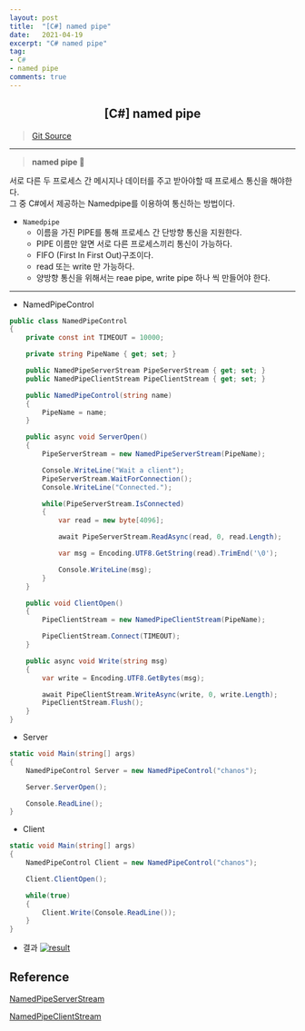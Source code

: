 ```yaml
---
layout: post
title:  "[C#] named pipe"
date:   2021-04-19
excerpt: "C# named pipe"
tag: 
- C#
- named pipe
comments: true
---
```


## <center>[C#] named pipe</center>   

>[Git Source](https://github.com/chanos-dev/blogcode/tree/master/21-0419)

---

> <b> named pipe </b> 🧷

서로 다른 두 프로세스 간 메시지나 데이터를 주고 받아야할 때 프로세스 통신을 해야한다.  
그 중 C#에서 제공하는 Namedpipe를 이용하여 통신하는 방법이다.

- `Namedpipe`
    - 이름을 가진 PIPE를 통해 프로세스 간 단방향 통신을 지원한다.
    - PIPE 이름만 알면 서로 다른 프로세스끼리 통신이 가능하다.
    - FIFO (First In First Out)구조이다.
    - read 또는 write 만 가능하다.
    - 양방향 통신을 위해서는 reae pipe, write pipe 하나 씩 만들어야 한다.

---

- NamedPipeControl
```c#
public class NamedPipeControl
{
    private const int TIMEOUT = 10000;

    private string PipeName { get; set; }

    public NamedPipeServerStream PipeServerStream { get; set; }
    public NamedPipeClientStream PipeClientStream { get; set; }

    public NamedPipeControl(string name)
    {
        PipeName = name;
    }

    public async void ServerOpen()
    {
        PipeServerStream = new NamedPipeServerStream(PipeName);

        Console.WriteLine("Wait a client");
        PipeServerStream.WaitForConnection();
        Console.WriteLine("Connected.");

        while(PipeServerStream.IsConnected)
        {
            var read = new byte[4096]; 

            await PipeServerStream.ReadAsync(read, 0, read.Length);

            var msg = Encoding.UTF8.GetString(read).TrimEnd('\0');

            Console.WriteLine(msg);
        }
    }

    public void ClientOpen()
    {
        PipeClientStream = new NamedPipeClientStream(PipeName);

        PipeClientStream.Connect(TIMEOUT);
    }

    public async void Write(string msg)
    {
        var write = Encoding.UTF8.GetBytes(msg);

        await PipeClientStream.WriteAsync(write, 0, write.Length);
        PipeClientStream.Flush();
    }
}
```

- Server
```c#
static void Main(string[] args)
{
    NamedPipeControl Server = new NamedPipeControl("chanos");

    Server.ServerOpen();

    Console.ReadLine();
}
```

- Client
```c#
static void Main(string[] args)
{
    NamedPipeControl Client = new NamedPipeControl("chanos");

    Client.ClientOpen();

    while(true)
    {
        Client.Write(Console.ReadLine());
    }
}
```

- 결과
<a href="{{ site.url }}/images/posts/2021-04-19/result.png"><img src="{{ site.url }}/images/posts/2021-04-19/result.png" alt="result"></a> 

## Reference

[NamedPipeServerStream](https://docs.microsoft.com/ko-kr/dotnet/api/system.io.pipes.namedpipeserverstream?view=net-5.0)

[NamedPipeClientStream](https://docs.microsoft.com/ko-kr/dotnet/api/system.io.pipes.namedpipeclientstream?view=net-5.0)